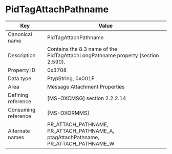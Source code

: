# PidTagAttachPathname

| Key | Value |
|---|---|
| Canonical name | PidTagAttachPathname |
| Description | Contains the 8.3 name of the PidTagAttachLongPathname property (section 2.590). |
| Property ID | 0x3708 |
| Data type | PtypString, 0x001F |
| Area | Message Attachment Properties |
| Defining reference | [MS-OXCMSG] section 2.2.2.14 |
| Consuming reference | [MS-OXORMMS] |
| Alternate names | PR_ATTACH_PATHNAME, PR_ATTACH_PATHNAME_A, ptagAttachPathname, PR_ATTACH_PATHNAME_W |
